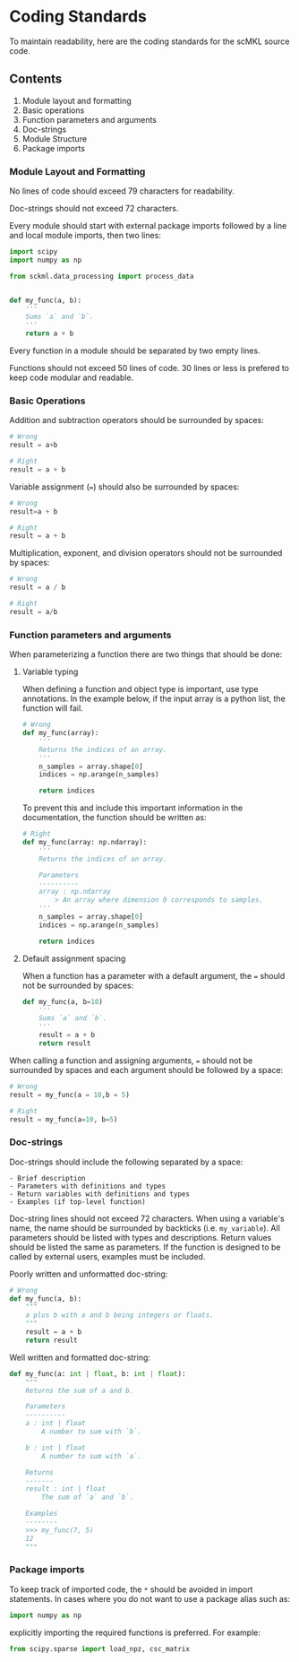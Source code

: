 # Coding Standards 

To maintain readability, here are the coding standards for the scMKL source 
code.

## Contents

1) Module layout and formatting
2) Basic operations
3) Function parameters and arguments
4) Doc-strings
5) Module Structure
6) Package imports


### Module Layout and Formatting

No lines of code should exceed 79 characters for readability.

Doc-strings should not exceed 72 characters.

Every module should start with external package imports followed by a line 
and local module imports, then two lines:

```python
import scipy
import numpy as np

from sckml.data_processing import process_data


def my_func(a, b):
    '''
    Sums `a` and `b`.
    '''
    return a + b
```

Every function in a module should be separated by two empty lines.

Functions should not exceed 50 lines of code. 30 lines or less is prefered to 
keep code modular and readable.


### Basic Operations

Addition and subtraction operators should be surrounded by spaces:
```python
# Wrong
result = a+b

# Right
result = a + b
```

Variable assignment (`=`) should also be surrounded by spaces:
```python
# Wrong
result=a + b
```
```python
# Right
result = a + b
```

Multiplication, exponent, and division operators should not be surrounded by 
spaces:
```python
# Wrong
result = a / b
```
```python
# Right
result = a/b
```


### Function parameters and arguments

When parameterizing a function there are two things that should be done:

1) Variable typing
    
    When defining a function and object type is important, use type 
    annotations. In the example below, if the input array is a python list,
    the function will fail.
    ```python
    # Wrong
    def my_func(array):
        '''
        Returns the indices of an array.
        '''
        n_samples = array.shape[0]
        indices = np.arange(n_samples)

        return indices
    ```
    To prevent this and include this important information in the 
    documentation, the function should be written as:
    ```python
    # Right
    def my_func(array: np.ndarray):
        '''
        Returns the indices of an array.

        Parameters
        ----------
        array : np.ndarray
            > An array where dimension 0 corresponds to samples.
        '''
        n_samples = array.shape[0]
        indices = np.arange(n_samples)

        return indices
    ```

2) Default assignment spacing

    When a function has a parameter with a default argument, the `=` should 
    not be surrounded by spaces:
    ```python
    def my_func(a, b=10)
        '''
        Sums `a` and `b`.
        '''
        result = a + b
        return result
    ```

When calling a function and assigning arguments, `=` should not be surrounded 
by spaces and each argument should be followed by a space:
```python
# Wrong
result = my_func(a = 10,b = 5)
```
```python
# Right
result = my_func(a=10, b=5)
```


### Doc-strings

Doc-strings should include the following separated by a space:

    - Brief description
    - Parameters with definitions and types
    - Return variables with definitions and types
    - Examples (if top-level function)

Doc-string lines should not exceed 72 characters. When using a variable's 
name, the name should be surrounded by backticks (i.e. `my_variable`). All 
parameters should be listed with types and descriptions. Return values should 
be listed the same as parameters. If the function is designed to be called by 
external users, examples must be included.

Poorly written and unformatted doc-string:
```python
# Wrong
def my_func(a, b):
    """
    a plus b with a and b being integers or floats.
    """
    result = a + b
    return result
```

Well written and formatted doc-string:
```python
def my_func(a: int | float, b: int | float):
    """
    Returns the sum of a and b.

    Parameters
    ----------
    a : int | float
        A number to sum with `b`.

    b : int | float
        A number to sum with `a`.

    Returns
    -------
    result : int | float
        The sum of `a` and `b`.

    Examples
    --------
    >>> my_func(7, 5)
    12
    """
```


### Package imports

To keep track of imported code, the `*` should be avoided in import 
statements. In cases where you do not want to use a package alias such as: 
```python
import numpy as np
```
explicitly importing the required functions is preferred. For example:
```python
from scipy.sparse import load_npz, csc_matrix
```